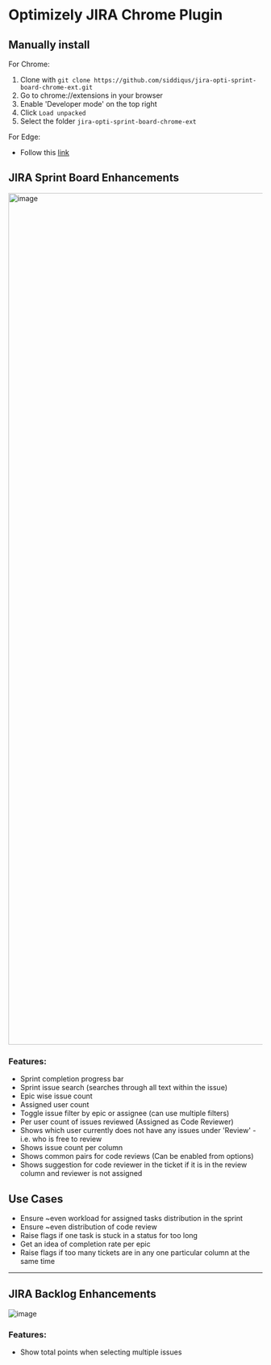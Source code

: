 # Optimizely JIRA Chrome Plugin

## Manually install

For Chrome:
1. Clone with `git clone https://github.com/siddiqus/jira-opti-sprint-board-chrome-ext.git`
2. Go to chrome://extensions in your browser
3. Enable 'Developer mode' on the top right
4. Click `Load unpacked`
5. Select the folder `jira-opti-sprint-board-chrome-ext`

For Edge:
- Follow this [link](https://learn.microsoft.com/en-us/microsoft-edge/extensions-chromium/getting-started/extension-sideloading)

## JIRA Sprint Board Enhancements

<img width="1686" alt="image" src="https://github.com/siddiqus/jira-opti-sprint-board-chrome-ext/assets/5023858/fd7cdc42-ba0b-48ab-9a21-4be8026f0297">

### Features:
- Sprint completion progress bar
- Sprint issue search (searches through all text within the issue)
- Epic wise issue count
- Assigned user count
- Toggle issue filter by epic or assignee (can use multiple filters)
- Per user count of issues reviewed (Assigned as Code Reviewer)
- Shows which user currently does not have any issues under 'Review' - i.e. who is free to review
- Shows issue count per column
- Shows common pairs for code reviews (Can be enabled from options)
- Shows suggestion for code reviewer in the ticket if it is in the review column and reviewer is not assigned


## Use Cases
- Ensure ~even workload for assigned tasks distribution in the sprint
- Ensure ~even distribution of code review
- Raise flags if one task is stuck in a status for too long
- Get an idea of completion rate per epic
- Raise flags if too many tickets are in any one particular column at the same time

---

## JIRA Backlog Enhancements
![image](https://github.com/siddiqus/jira-opti-sprint-board-chrome-ext/assets/5023858/343ae11a-5cfc-4c14-812c-56a24ab0935a)

### Features:
- Show total points when selecting multiple issues
